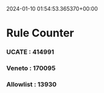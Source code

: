 2024-01-10 01:54:53.365370+00:00
# Rule Counter 
 ### UCATE : 414991

 ### Veneto : 170095

 ### Allowlist : 13930